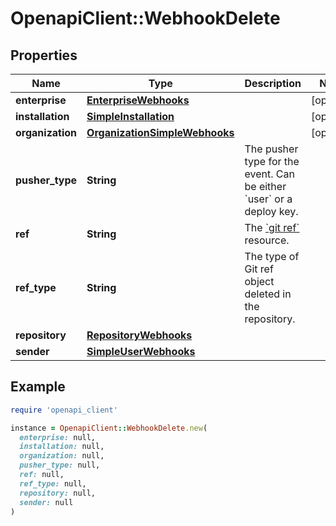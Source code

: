 # OpenapiClient::WebhookDelete

## Properties

| Name | Type | Description | Notes |
| ---- | ---- | ----------- | ----- |
| **enterprise** | [**EnterpriseWebhooks**](EnterpriseWebhooks.md) |  | [optional] |
| **installation** | [**SimpleInstallation**](SimpleInstallation.md) |  | [optional] |
| **organization** | [**OrganizationSimpleWebhooks**](OrganizationSimpleWebhooks.md) |  | [optional] |
| **pusher_type** | **String** | The pusher type for the event. Can be either &#x60;user&#x60; or a deploy key. |  |
| **ref** | **String** | The [&#x60;git ref&#x60;](https://docs.github.com/rest/git/refs#get-a-reference) resource. |  |
| **ref_type** | **String** | The type of Git ref object deleted in the repository. |  |
| **repository** | [**RepositoryWebhooks**](RepositoryWebhooks.md) |  |  |
| **sender** | [**SimpleUserWebhooks**](SimpleUserWebhooks.md) |  |  |

## Example

```ruby
require 'openapi_client'

instance = OpenapiClient::WebhookDelete.new(
  enterprise: null,
  installation: null,
  organization: null,
  pusher_type: null,
  ref: null,
  ref_type: null,
  repository: null,
  sender: null
)
```

